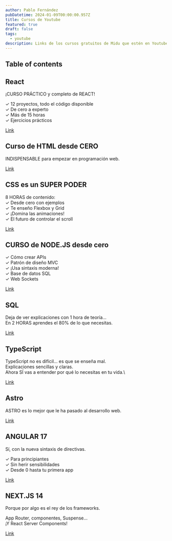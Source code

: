 ```yaml
---
author: Pablo Fernández
pubDatetime: 2024-01-09T00:00:00.957Z
title: Cursos de Youtube
featured: true
draft: false
tags:
  - youtube
description: Links de los cursos gratuitos de Midu que estén en Youtube
---
```


## Table of contents

## React

¡CURSO PRÁCTICO y completo de REACT!

✓ 12 proyectos, todo el código disponible\
✓ De cero a experto\
✓ Más de 15 horas\
✓ Ejercicios prácticos

[Link](https://midu.link/react)

## Curso de HTML desde CERO

INDISPENSABLE para empezar en programación web.

[Link](https://www.youtube.com/watch?v=3nYLTiY5skU)

## CSS es un SUPER PODER

8 HORAS de contenido:\
✓ Desde cero con ejemplos\
✓ Te enseño Flexbox y Grid\
✓ ¡Domina las animaciones!\
✓ El futuro de controlar el scroll

[Link](https://midu.link/css)

## CURSO de NODE.JS desde cero

✓ Cómo crear APIs\
✓ Patrón de diseño MVC\
✓ ¡Usa sintaxis moderna!\
✓ Base de datos SQL\
✓ Web Sockets

[Link](https://www.youtube.com/watch?v=yB4n_K7dZV8&list=PLUofhDIg_38qm2oPOV-IRTTEKyrVBBaU7)

## SQL

Deja de ver explicaciones con 1 hora de teoría...\
En 2 HORAS aprendes el 80% de lo que necesitas.

[Link](https://www.youtube.com/playlist?list=PLUofhDIg_38qg8LANkItqY-0sYw7CTDui)

## TypeScript

TypeScript no es difícil... es que se enseña mal.\
Explicaciones sencillas y claras.\
Ahora SÍ vas a entender por qué lo necesitas en tu vida.\

[Link](https://www.youtube.com/playlist?list=PLUofhDIg_38pNCZe9ptj72exbFjzyePxT)

## Astro

ASTRO es lo mejor que le ha pasado al desarrollo web.

[Link](https://www.youtube.com/watch?v=RB5tR_nqUEw)

## ANGULAR 17

Sí, con la nueva sintaxis de directivas.

✓ Para principiantes\
✓ Sin herir sensibilidades\
✓ Desde 0 hasta tu primera app

[Link](https://www.youtube.com/watch?v=f7unUpshmpA)

## NEXT.JS 14

Porque por algo es el rey de los frameworks.

App Router, componentes, Suspense...\
¡Y React Server Components!

[Link](https://www.youtube.com/watch?v=jMy4pVZMyLM)
